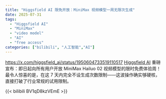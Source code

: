```yaml
---
title: "Higgsfield AI 限免开放：MiniMax 视频模型一周无限次生成"
date: 2025-07-31
tags:
  - "Higgsfield AI"
  - "MiniMax"
  - "video model"
  - "AI"
  - "free access"
categories: ["bilibili", "人工智能","AI"]
---
```


https://x.com/higgsfield_ai/status/1950604733519110517
[Higgsfield AI](https://x.com/higgsfield_ai/status/1950604733519110517 "Higgsfield AI 官方推文") 重磅宣布：即日起向所有用户开放 MiniMax Hailuo 02 视频模型的限时免费体验周！最令人惊喜的是，在这 7 天内完全不设生成次数限制——这波操作确实够硬核，直接打破了行业常规的试用限制。

{{< bilibili BV1qD8kzVEmE >}}